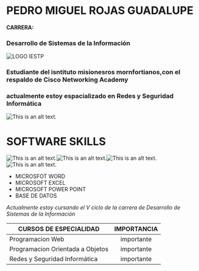
# PEDRO MIGUEL ROJAS GUADALUPE
**CARRERA:**
### Desarrollo de Sistemas de la Información

![LOGO IESTP](https://mir-s3-cdn-cf.behance.net/user/276/5d4ac7215398023.5d2383ac5ab5e.png)


### Estudiante del isntituto misionesros mornfortianos,con el respaldo de Cisco Networking Academy
### actualmente estoy espacializado en Redes y Seguridad Informática

![This is an alt text.](https://postgrado.ucsp.edu.pe/wp-content/uploads/2020/12/tipos-seguridad-redes.jpg)

  # SOFTWARE SKILLS
  ![This is an alt text.](https://cdn.icon-icons.com/icons2/2397/PNG/96/microsoft_office_word_logo_icon_145724.png)![This is an alt text.](https://cdn.icon-icons.com/icons2/1156/PNG/96/1486565571-microsoft-office-excel_81549.png)![This is an alt text.](https://cdn.icon-icons.com/icons2/1156/PNG/96/1486565574-microsoft-office-power-point_81552.png)![This is an alt text.](https://cdn.icon-icons.com/icons2/1502/PNG/96/officedatabase_103574.png)
* MICROSFOT WORD
* MICROSOFT EXCEL
* MICROSOFT POWER POINT
* BASE DE DATOS


_Actualmente estoy cursando el V ciclo de la carrera de Desarrollo de Sistemas  de la Información_



| CURSOS DE ESPECIALIDAD | IMPORTANCIA |
| ------------- |:-------------:|
Programacion Web   | importante   |
Programacion Orientada a Objetos    | importante   |
| Redes y Seguridad Informática  | importante  |
